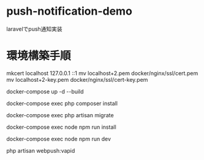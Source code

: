 # push-notification-demo
laravelでpush通知実装

# 環境構築手順

mkcert localhost 127.0.0.1 ::1
mv localhost+2.pem docker/nginx/ssl/cert.pem
mv localhost+2-key.pem docker/nginx/ssl/cert-key.pem

docker-compose up -d --build

docker-compose exec php composer install

docker-compose exec php artisan migrate

docker-compose exec node npm run install

docker-compose exec node npm run dev

php artisan webpush:vapid

